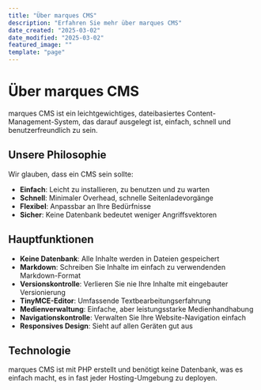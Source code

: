 ```yaml
---
title: "Über marques CMS"
description: "Erfahren Sie mehr über marques CMS"
date_created: "2025-03-02"
date_modified: "2025-03-02"
featured_image: ""
template: "page"
---
```


# Über marques CMS

marques CMS ist ein leichtgewichtiges, dateibasiertes Content-Management-System, das darauf ausgelegt ist, einfach, schnell und benutzerfreundlich zu sein.

## Unsere Philosophie

Wir glauben, dass ein CMS sein sollte:

* **Einfach**: Leicht zu installieren, zu benutzen und zu warten
* **Schnell**: Minimaler Overhead, schnelle Seitenladevorgänge
* **Flexibel**: Anpassbar an Ihre Bedürfnisse
* **Sicher**: Keine Datenbank bedeutet weniger Angriffsvektoren

## Hauptfunktionen

* **Keine Datenbank**: Alle Inhalte werden in Dateien gespeichert
* **Markdown**: Schreiben Sie Inhalte im einfach zu verwendenden Markdown-Format
* **Versionskontrolle**: Verlieren Sie nie Ihre Inhalte mit eingebauter Versionierung
* **TinyMCE-Editor**: Umfassende Textbearbeitungserfahrung
* **Medienverwaltung**: Einfache, aber leistungsstarke Medienhandhabung
* **Navigationskontrolle**: Verwalten Sie Ihre Website-Navigation einfach
* **Responsives Design**: Sieht auf allen Geräten gut aus

## Technologie

marques CMS ist mit PHP erstellt und benötigt keine Datenbank, was es einfach macht, es in fast jeder Hosting-Umgebung zu deployen.